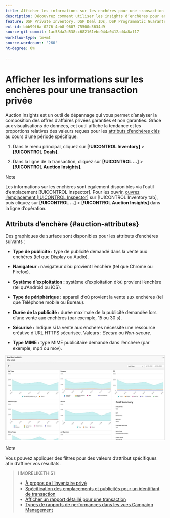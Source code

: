 ```yaml
---
title: Afficher les informations sur les enchères pour une transaction privée
description: Découvrez comment utiliser les insights d’enchères pour analyser la composition de l’opération d’une opération privée.
feature: DSP Private Inventory, DSP Deal IDs, DSP Programmatic Guaranteed Deals
exl-id: bbb99f6a-0276-4eb8-9607-75500d5634d9
source-git-commit: 1ac58da2d538cc682161ebc944a0412ad4a8af17
workflow-type: tm+mt
source-wordcount: '260'
ht-degree: 0%

---
```


# Afficher les informations sur les enchères pour une transaction privée

Auction Insights est un outil de dépannage qui vous permet d’analyser la composition des offres d’affaires privées garanties et non garanties. Grâce aux visualisations de données, cet outil affiche la tendance et les proportions relatives des valeurs reçues pour les [attributs d’enchères clés](#auction-attributes) au cours d’une période spécifique.

1. Dans le menu principal, cliquez sur **[!UICONTROL Inventory]** > **[!UICONTROL Deals].**

1. Dans la ligne de la transaction, cliquez sur **[!UICONTROL ...]** > **[!UICONTROL Auction Insights]**.

>[!NOTE]
>
>Les informations sur les enchères sont également disponibles via l’outil d’emplacement [!UICONTROL Inspector]. Pour les ouvrir, [ ouvrez l’emplacement [!UICONTROL Inspector]](/help/dsp/campaign-management/reports/placement-details-view.md) sur [!UICONTROL Inventory tab], puis cliquez sur **[!UICONTROL ...]** > **[!UICONTROL Auction Insights]** dans la ligne d’opération.

## Attributs d’enchère {#auction-attributes}

Des graphiques de surface sont disponibles pour les attributs d’enchères suivants :

* **Type de publicité :** type de publicité demandé dans la vente aux enchères (tel que Display ou Audio).

* **Navigateur :** navigateur d’où provient l’enchère (tel que Chrome ou Firefox).

* **Système d’exploitation :** système d’exploitation d’où provient l’enchère (tel qu’Android ou iOS).

* **Type de périphérique :** appareil d’où provient la vente aux enchères (tel que Téléphone mobile ou Bureau).

* **Durée de la publicité :** durée maximale de la publicité demandée lors d’une vente aux enchères (par exemple, 15 ou 30 s).

* **Sécurisé :** Indique si la vente aux enchères nécessite une ressource créative d’URL HTTPS sécurisée. Valeurs : <i>Secure</i> ou <i>Non-secure</i>.

* **Type MIME :** type MIME publicitaire demandé dans l’enchère (par exemple, mp4 ou mov).

![ insights d&#39;enchères](/help/dsp/assets/auction-insights.png)

>[!NOTE]
>
>Vous pouvez appliquer des filtres pour des valeurs d’attribut spécifiques afin d’affiner vos résultats.

>[!MORELIKETHIS]
>
>* [À propos de l’inventaire privé](private-inventory-about.md)
>* [ Spécification des emplacements et publicités pour un identifiant de transaction ](deal-id-attach-placements.md)
>* [Afficher un rapport détaillé pour une transaction](deal-view-report.md)
>* [Types de rapports de performances dans les vues Campaign Management](/help/dsp/campaign-management/reports/campaign-reports-about.md)
